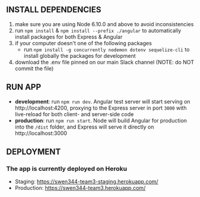 ## INSTALL DEPENDENCIES
1. make sure you are using Node 6.10.0 and above to avoid inconsistencies
2. run `npm install` & `npm install --prefix ./angular` to automatically install packages for both Express & Angular
3. if your computer doesn't one of the following packages
   * run `npm install -g concurrently nodemon dotenv sequelize-cli` to install globally the packages for development
4. download the .env file pinned on our main Slack channel (NOTE: do NOT commit the file)

## RUN APP
- **development**: run `npm run dev`. Angular test server will start serving on http://localhost:4200, proxying to the Express server in port `3000` with live-reload for both client- and server-side code
- **production**: run `npm run start`. Node will build Angular for production into the `/dist` folder, and Express will serve it directly on http://localhost:3000

## DEPLOYMENT 
### The app is currently deployed on Heroku
- Staging: https://swen344-team3-staging.herokuapp.com/
- Production: https://swen344-team3.herokuapp.com/
